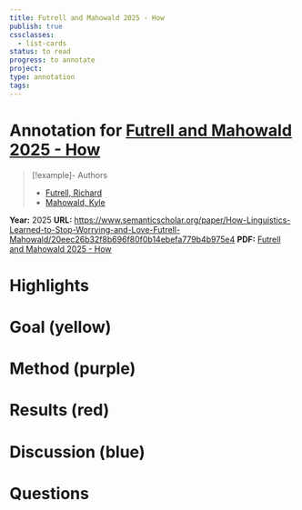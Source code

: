 ```yaml
---
title: Futrell and Mahowald 2025 - How
publish: true
cssclasses:
  - list-cards
status: to read
progress: to annotate
project:
type: annotation
tags:
---
```

# Annotation for [Futrell and Mahowald 2025 - How](Papers/References/Futrell%20and%20Mahowald%202025%20-%20How)

> [!example]- Authors
> - [Futrell, Richard](Papers/People/Futrell%20Richard)
> - [Mahowald, Kyle](Papers/People/Mahowald%20Kyle)

**Year:** 2025
**URL:** https://www.semanticscholar.org/paper/How-Linguistics-Learned-to-Stop-Worrying-and-Love-Futrell-Mahowald/20eec26b32f8b696f80f0b14ebefa779b4b975e4
**PDF:** [Futrell and Mahowald 2025 - How](Papers/PDFs/Futrell%20and%20Mahowald%202025%20-%20How%20Linguistics%20Learned%20to%20Stop%20Worrying%20and%20Love%20the%20Language%20Models.pdf)

# Highlights


# Goal (yellow)


# Method (purple)


# Results (red)


# Discussion (blue)


# Questions

